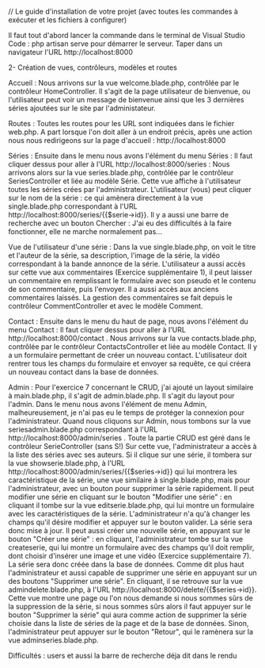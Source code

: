 // Le guide d'installation de votre projet (avec toutes les commandes à exécuter et les fichiers à configurer)

Il faut tout d'abord lancer la commande dans le terminal de Visual Studio Code : php artisan serve pour démarrer le serveur. Taper dans un navigateur l'URL http://localhost:8000

2- Création de vues, contrôleurs, modèles et routes


Accueil : Nous arrivons sur la vue welcome.blade.php, contrôlée par le contrôleur HomeController. Il s'agit de la page utilisateur de bienvenue, ou l'utilisateur peut voir un message de bienvenue ainsi que les 3 dernières séries ajoutées sur le site par l'administateur. 

Routes : Toutes les routes pour les URL sont indiquées dans le fichier web.php. A part lorsque l'on doit aller à un endroit précis, après une action nous nous redirigeons sur la page d'accueil : http://localhost:8000

Séries : Ensuite dans le menu nous avons l'élément du menu Séries : Il faut cliquer dessus pour aller à l'URL http://localhost:8000/series : Nous arrivons alors sur la vue series.blade.php, contrôlée par le contrôleur SeriesController et liée au modèle Série. Cette vue affiche à l'utilisateur toutes les séries crées par l'administrateur.
L'utilisateur (vous) peut cliquer sur le nom de la série : ce qui amènera directement à la vue single.blade.php correspondant à l'URL http://localhost:8000/series/{{$serie->id}}. Il y a aussi une barre de recherche avec un bouton Chercher : J'ai eu des difficultés à la faire fonctionner, elle ne marche normalement pas...

Vue de l'utilisateur d'une série : Dans la vue single.blade.php, on voit le titre et l'auteur de la série, sa description, l'image de la série, la vidéo correspondant à la bande annonce de la série. L'utilisateur a aussi accès sur cette vue aux commentaires (Exercice supplémentaire 1), il peut laisser un commentaire en remplissant le formulaire avec son pseudo et le contenu de son commentaire, puis l'envoyer. Il a aussi accès aux anciens commentaires laissés. La gestion des commentaires se fait depuis le contrôleur CommentController et avec le modèle Comment.

Contact : Ensuite dans le menu du haut de page, nous avons l'élément du menu Contact : Il faut cliquer dessus pour aller à l'URL http://localhost:8000/contact . Nous arrivons sur la vue contacts.blade.php, contrôlée par le contrôleur ContactsController et liée au modèle Contact. Il y a un formulaire permettant de créer un nouveau contact. L'utilisateur doit rentrer tous les champs du formulaire et envoyer sa requête, ce qui créera un nouveau contact dans la base de données.

Admin : Pour l'exercice 7 concernant le CRUD, j'ai ajouté un layout similaire à main.blade.php, il s'agit de admin.blade.php. Il s'agit du layout pour l'admin. Dans le menu nous avons l'élément de menu Admin, malheureusement, je n'ai pas eu le temps de protéger la connexion pour l'administrateur. Quand nous cliquons sur Admin, nous tombons sur la vue seriesadmin.blade.php correspondant à l'URL http://localhost:8000/admin/series . Toute la partie CRUD est géré dans le contrôleur SerieController (sans S!)
Sur cette vue, l'administrateur a accès à la liste des séries avec ses auteurs. Si il clique sur une série, il tombera sur la vue showserie.blade.php, à l'URL http://localhost:8000/admin/series/{{$series->id}} qui lui montrera les caractéristique de la série, une vue similaire à single.blade.php, mais pour l'administrateur, avec un bouton pour supprimer la série rapidement.
Il peut modifier une série en cliquant sur le bouton "Modifier une série" : en cliquant il tombe sur la vue editserie.blade.php, qui lui montre un formulaire avec les caractéristiques de la série. L'administrateur n'a qu'à changer les champs qu'il désire modifier et appuyer sur le bouton valider. La série sera donc mise à jour.
Il peut aussi créer une nouvelle série, en appuyant sur le bouton "Créer une série" : en cliquant, l'administrateur tombe sur la vue createserie, qui lui montre un formulaire avec des champs qu'il doit remplir, dont choisir d'insérer une image et une vidéo (Exercice supplémentaire 7). La série sera donc créée dans la base de données. 
Comme dit plus haut l'administrateur et aussi capable de supprimer une série en appuyant sur un des boutons "Supprimer une série". En cliquant, il se retrouve sur la vue admindelete.blade.php, à l'URL http://localhost:8000/delete/{{$series->id}}. Cette vue montre une page ou l'on nous demande si nous sommes sûrs de la suppression de la série, si nous sommes sûrs alors il faut appuyer sur le bouton "Supprimer la série" qui aura comme action de supprimer la série choisie dans la liste de séries de la page et de la base de données. Sinon, l'administrateur peut appuyer sur le bouton "Retour", qui le ramènera sur la vue adminseries.blade.php.

Difficultés : users et aussi la barre de recherche déja dit dans le rendu


